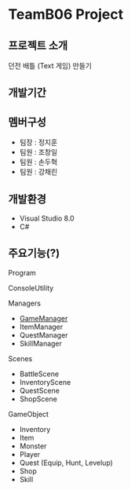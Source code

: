 # TeamB06 Project

## 프로젝트 소개
던전 배틀 (Text 게임) 만들기

## 개발기간

## 멤버구성
- 팀장 : 정지훈
- 팀원 : 조창일
- 팀원 : 손두혁
- 팀원 : 강채린

## 개발환경
- Visual Studio 8.0
- C#

## 주요기능(?)

Program

ConsoleUtility

Managers
- [GameManager](https://github.com/jhj603/TeamProject2/wiki/GameManager)
- ItemManager
- QuestManager
- SkillManager

Scenes
- BattleScene
- InventoryScene
- QuestScene
- ShopScene

GameObject
- Inventory
- Item
- Monster
- Player
- Quest (Equip, Hunt, Levelup)
- Shop
- Skill






